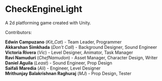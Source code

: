 # CheckEngineLight

<p>A 2d platforming game created with Unity.</p>
<p>Contributors: </p>
<div><b>Edwin Campuzano</b> (<i>Kit_Cat</i>) - Team Leader, Programmer</div>
<div><b>Akkarshan Simkhada</b> (<i>Don't Call</i>) - Background Designer, Sound Engineer</div>
<div><b>Victoria Rivera</b> (<i>Vic</i>) - Level Designer, Animator, Task Manager</div>
<div><b>Ravi Namuduri</b> (<i>ChefNamudon</i>) - Asset Manager, Character Design, Writer</div>
<div><b>Daniel Aguila</b> (<i>Least</i>) - Sound Engineer, Prop Design</div>
<div><b>Saifali Maredia</b> (<i>Ali</i>) - Engineer, Level Designer</div>
<div><b>Mrithunjay Balakrishnan Raghuraj</b> (<i>MJ</i>) - Prop Design, Tester</div>
